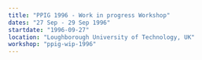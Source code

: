 ```yaml
---
title: "PPIG 1996 - Work in progress Workshop"
dates: "27 Sep - 29 Sep 1996"
startdate: "1996-09-27"
location: "Loughborough University of Technology, UK"
workshop: "ppig-wip-1996"
---
```

